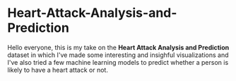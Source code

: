 # Heart-Attack-Analysis-and-Prediction
Hello everyone, this is my take on the **Heart Attack Analysis and Prediction** dataset in which I've made some interesting and insighful visualizations and I've also tried a few machine learning models to predict whether a person is likely to have a heart attack or not.
